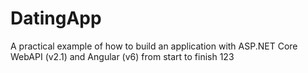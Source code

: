 # DatingApp
A practical example of how to build an application with ASP.NET Core WebAPI (v2.1) and Angular (v6) from start to finish
123
